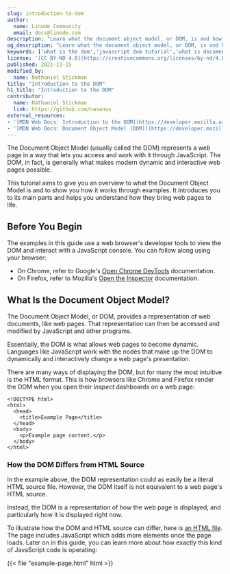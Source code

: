 ```yaml
---
slug: introduction-to-dom
author:
  name: Linode Community
  email: docs@linode.com
description: "Learn what the document object model, or DOM, is and how it is represented in JavaScript."
og_description: "Learn what the document object model, or DOM, is and how it is represented in JavaScript."
keywords: ['what is the dom','javascript dom tutorial','what is document object model']
license: '[CC BY-ND 4.0](https://creativecommons.org/licenses/by-nd/4.0)'
published: 2021-11-15
modified_by:
  name: Nathaniel Stickman
title: "Introduction to the DOM"
h1_title: "Introduction to the DOM"
contributor:
  name: Nathaniel Stickman
  link: https://github.com/nasanos
external_resources:
- '[MDN Web Docs: Introduction to the DOM](https://developer.mozilla.org/en-US/docs/Web/API/Document_Object_Model/Introduction)'
- '[MDN Web Docs: Document Object Model (DOM)](https://developer.mozilla.org/en-US/docs/Web/API/Document_Object_Model)'
---
```


The Document Object Model (usually called the DOM) represents a web page in a way that lets you access and work with it through JavaScript. The DOM, in fact, is generally what makes modern dynamic and interactive web pages possible.

This tutorial aims to give you an overview to what the Document Object Model is and to show you how it works through examples. It introduces you to its main parts and helps you understand how they bring web pages to life.

## Before You Begin

The examples in this guide use a web browser's developer tools to view the DOM and interact with a JavaScript console. You can follow along using your browser:

- On Chrome, refer to Google's [Open Chrome DevTools](https://developer.chrome.com/docs/devtools/open/#elements) documentation.
- On Firefox, refer to Mozilla's [Open the Inspector](https://developer.mozilla.org/en-US/docs/Tools/Page_Inspector/How_to/Open_the_Inspector) documentation.

## What Is the Document Object Model?

The Document Object Model, or DOM, provides a representation of web documents, like web pages. That representation can then be accessed and modified by JavaScript and other programs.

Essentially, the DOM is what allows web pages to become dynamic. Languages like JavaScript work with the nodes that make up the DOM to dynamically and interactively change a web page's presentation.

There are many ways of displaying the DOM, but for many the most intuitive is the HTML format. This is how browsers like Chrome and Firefox render the DOM when you open their *Inspect* dashboards on a web page:

    <!DOCTYPE html>
    <html>
      <head>
        <title>Example Page</title>
      </head>
      <body>
        <p>Example page content.</p>
      </body>
    </html>

### How the DOM Differs from HTML Source

In the example above, the DOM representation could as easily be a literal HTML source file. However, the DOM itself is not equivalent to a web page's HTML source.

Instead, the DOM is a representation of how the web page is displayed, and particularly how it is displayed right now.

To illustrate how the DOM and HTML source can differ, here is [an HTML file](example-page.html). The page includes JavaScript which adds more elements once the page loads. Later on in this guide, you can learn more about how exactly this kind of JavaScript code is operating:

{{< file "example-page.html" html >}}
<!DOCTYPE html>
<html>
  <head>
    <title>Example Page</title>
    <script>
        function addExampleList() {
            const exampleList = document.createElement("ul");

            const exampleListItem1 = document.createElement("li");
            const exampleListItem1Text = document.createTextNode("First item");
            exampleListItem1.appendChild(exampleListItem1Text);

            const exampleListItem2 = document.createElement("li");
            const exampleListItem2Text = document.createTextNode("second item");
            exampleListItem2.appendChild(exampleListItem2Text);

            exampleList.appendChild(exampleListItem1);
            exampleList.appendChild(exampleListItem2);

            document.body.appendChild(exampleList);
        }
    </script>
  </head>
  <body onload="addExampleList();">
    <p>Example page content.</p>
  </body>
</html>
{{< /file >}}

The DOM representation of this source should resemble the below (though the script has been left out here to make the result easier to read):

    <!DOCTYPE html>
    <html>
        <head>
            <title>Example Page</title>
            <script>[...]</script>
        </head>
        <body onload="addExampleList();">
            <p>Example page content.</p>
            <ul>
                <li>First item</li>
                <li>Second item</li>
            </ul>
        </body>
    </html>

The DOM is concerned with the current display of the page, meaning that it reflects any additions, subtractions, or other modifications. This is part of what makes it effective for making web pages dynamic.

## The Document Object Model and JavaScript

Most often, JavaScript is the way in which web developers interact with the DOM. And JavaScript's means of accessing the DOM is the `document` object and the nodes nested under it.

The next sections explain what the `document` object is and the parts that make it up.

Not familiar with JavaScript objects? You can take a look at our [JavaScript Objects Tutorial](/docs/guides/javascript-objects-tutorial/) to learn about them or get a refresher before going forward.

### Document Object

To work with the DOM, client-side JavaScript provides the `document` object. This object comes with properties and methods to access and modify the DOM.

You can see some examples of the `document` object in action above. But below are two additional commands showing more of the object's features.

- The `document` object's properties tend to provide information or access to nodes (more on those below). But they also allow you to modify characteristics of the DOM, like this:

        document.body.style.backgroundColor = "blue";

- The `document` object has a host of methods, doing everything from providing access to specific sets of nodes to adding new nodes to the DOM. Here, the `getElementsByTagName` grabs every element using an `<li>` tag. The command loops through those elements, outputting their `textContent` attributes:

        for (item of document.getElementsByTagName("li")) {
            console.log(item.textContent);
        }

After the first command above, the web page should have a blue background, with a DOM representation like the following:

    <!DOCTYPE html>
    <html>
        <head>
            <title>Example Page</title>
            <script>[...]</script>
        </head>
        <body onload="addExampleList();" style="background-color: blue;">
            <p>Example page content.</p>
            <ul>
                <li>First item</li>
                <li>second item</li>
            </ul>
        </body>
    </html>

And after the second, the JavaScript console should display the following output:

{{< output >}}
First item
Second item
{{< /output >}}

### Nodes and Elements

The `document` object contains numerous other objects, all making up the DOM. These objects are called *nodes*. Nodes includes everything from HTML elements to attributes to text.

The kind of node you are likely to work with most extensively are *elements*. These are the parts of the DOM corresponding essentially to HTML elements. They allow you to access and manipulate the building blocks of a web page's display.

In the script used to create the `ul` content above, two kinds of nodes were added to the page.

- Element nodes, which were created using the `document.createElement` method.
- Text nodes, created with the `document.createTextNode` method.

Each part of the `document` object is actually a node of some kind or other. Additionally, each node inherits common properties, like the `appendChild` method, which above let elements add text nodes and the DOM's body add those elements.

The `document` object does more than just let you extend the DOM. For instance, you can also use it to navigate the DOM and make precise modifications in it.

Below is another script to demonstrate that. You can use this script on the web page created above. Just visit [the page](example-page.html) again, open your browser's JavaScript console, and enter these commands:

    const listItems = document.getElementsByTagName("li");

    for (item of listItems) {
        const newTextNode = document.createTextNode(item.textContent.replace("item", "thing"));

        item.innerHTML = "";
        item.appendChild(newTextNode);
    }

As a result, your DOM should update to resemble this:

    <!DOCTYPE html>
    <html>
        <head>
            <title>Example Page</title>
            <script>[...]</script>
          </head>
          <body onload="addExampleList();">
            <p>Example page content.</p>
            <ul>
                <li>First thing</li>
                <li>Second thing</li>
            </ul>
        </body>
    </html>

## Conclusion

With that, you should have a good foundation to start working with the DOM. Be sure to look out for more guides from us on the subject. These take your knowledge of the DOM further with in-depth looks at how to navigate the DOM and more advanced coverage of DOM modification.
